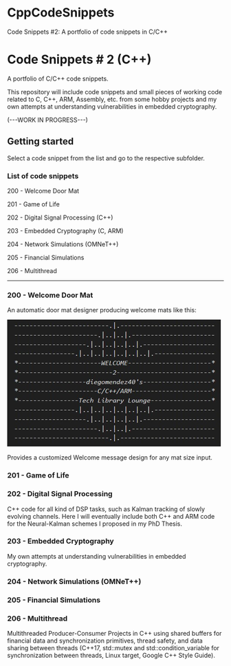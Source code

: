 # CppCodeSnippets
Code Snippets #2: A portfolio of code snippets in C/C++

# Code Snippets # 2 (C++)

A portfolio of C/C++ code snippets.

This repository will include code snippets and small pieces of working code related to C, C++, ARM, Assembly, etc. from some hobby projects and my own attempts at understanding vulnerabilities in embedded cryptography.

(---WORK IN PROGRESS---)

## Getting started

Select a code snippet from the list and go to the respective subfolder.

### List of code snippets

200 - Welcome Door Mat

201 - Game of Life

202 - Digital Signal Processing (C++)

203 - Embedded Cryptography (C, ARM)

204 - Network Simulations (OMNeT++)

205 - Financial Simulations

206 - Multithread

---

### 200 - Welcome Door Mat

An automatic door mat designer producing welcome mats like this:

![Welcome Door Mat](200%20Welcome%20Door%20Mat/assets/Cpp_Welcome_Mat.jpg "a customized Welcome message design")

Provides a customized Welcome message design for any mat size input.

### 201 - Game of Life

### 202 - Digital Signal Processing

C++ code for all kind of DSP tasks, such as Kalman tracking of slowly evolving channels. Here I will eventually include both C++ and ARM code for the Neural-Kalman schemes I proposed in my PhD Thesis.

### 203 - Embedded Cryptography

My own attempts at understanding vulnerabilities in embedded cryptography.

### 204 - Network Simulations (OMNeT++)

### 205 - Financial Simulations

### 206 - Multithread

Multithreaded Producer-Consumer Projects in C++ using shared buffers for financial data and synchronization primitives, thread safety, and data sharing between threads (C++17, std::mutex and std::condition_variable for synchronization between threads, Linux target, Google C++ Style Guide).
